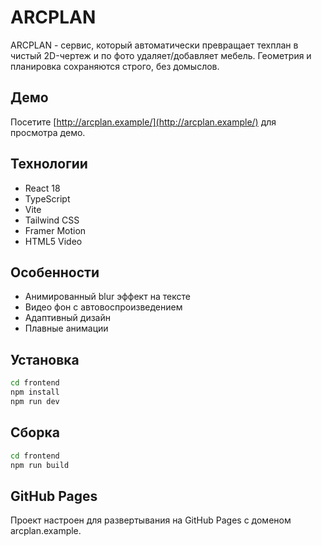 # ARCPLAN

ARCPLAN - сервис, который автоматически превращает техплан в чистый 2D-чертеж и по фото удаляет/добавляет мебель. Геометрия и планировка сохраняются строго, без домыслов.

## Демо

Посетите [http://arcplan.example/](http://arcplan.example/) для просмотра демо.

## Технологии

- React 18
- TypeScript
- Vite
- Tailwind CSS
- Framer Motion
- HTML5 Video

## Особенности

- Анимированный blur эффект на тексте
- Видео фон с автовоспроизведением
- Адаптивный дизайн
- Плавные анимации

## Установка

```bash
cd frontend
npm install
npm run dev
```

## Сборка

```bash
cd frontend
npm run build
```

## GitHub Pages

Проект настроен для развертывания на GitHub Pages с доменом arcplan.example.
